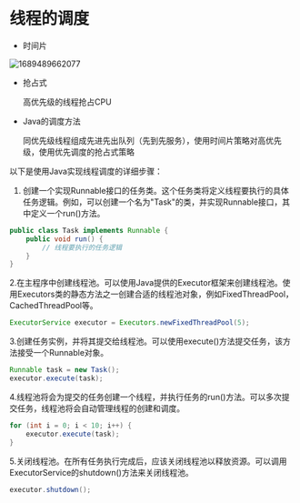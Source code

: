 # 线程的调度

- 时间片

![1689489662077](https://twoapes.oss-cn-shenzhen.aliyuncs.com/image/1689489662077.jpg)

- 抢占式

  高优先级的线程抢占CPU

- Java的调度方法

  同优先级线程组成先进先出队列（先到先服务），使用时间片策略对高优先级，使用优先调度的抢占式策略

以下是使用Java实现线程调度的详细步骤：

1. 创建一个实现Runnable接口的任务类。这个任务类将定义线程要执行的具体任务逻辑。例如，可以创建一个名为"Task"的类，并实现Runnable接口，其中定义一个run()方法。

```java
public class Task implements Runnable {
    public void run() {
        // 线程要执行的任务逻辑
    }
}
```

2.在主程序中创建线程池。可以使用Java提供的Executor框架来创建线程池。使用Executors类的静态方法之一创建合适的线程池对象，例如FixedThreadPool，CachedThreadPool等。

```java
ExecutorService executor = Executors.newFixedThreadPool(5);
```

3.创建任务实例，并将其提交给线程池。可以使用execute()方法提交任务，该方法接受一个Runnable对象。

```java
Runnable task = new Task();
executor.execute(task);
```

4.线程池将会为提交的任务创建一个线程，并执行任务的run()方法。可以多次提交任务，线程池将会自动管理线程的创建和调度。

```java
for (int i = 0; i < 10; i++) {
    executor.execute(task);
}
```

5.关闭线程池。在所有任务执行完成后，应该关闭线程池以释放资源。可以调用ExecutorService的shutdown()方法来关闭线程池。

  ```java
executor.shutdown();
```
